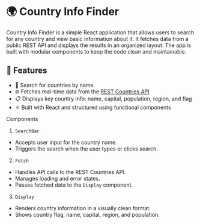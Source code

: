 # 🌍 Country Info Finder

Country Info Finder is a simple React application that allows users to search for any country and view basic information about it. It fetches data from a public REST API and displays the results in an organized layout. The app is built with modular components to keep the code clean and maintainable.

## 🔧 Features

- 🔎 Search for countries by name
- 🌐 Fetches real-time data from the [REST Countries API](https://restcountries.com/)
- 📋 Displays key country info: name, capital, population, region, and flag
- ⚛️ Built with React and structured using functional components

 Components

 1. `SearchBar`
- Accepts user input for the country name.
- Triggers the search when the user types or clicks search.

 2. `Fetch`
- Handles API calls to the REST Countries API.
- Manages loading and error states.
- Passes fetched data to the `Display` component.

 3. `Display`
- Renders country information in a visually clean format.
- Shows country flag, name, capital, region, and population.

